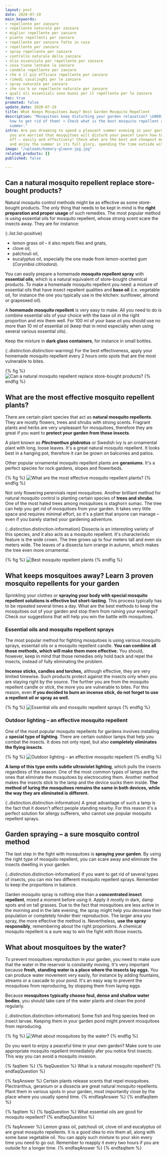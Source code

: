 ```yaml
---
layout: post
date: 2020-07-19
main_keywords:
- repellente per zanzare
- repellente naturale per zanzare
- miglior repellente per zanzare
- piante repellenti per zanzare
- repellente per zanzare fatto in casa
- repellente per zanzare
- spray repellente per zanzare
- controllo naturale delle zanzare
- olio essenziale per repellente per zanzare
- cosa tiene lontane le zanzare
- candela repellente per zanzare
- che è il più efficace repellente per zanzare
- rimedi casalinghi per le zanzare
- spray naturale per zanzare
- che cos'è un repellente naturale per zanzare
- quali oli essenziali sono buoni per il repellente per le zanzare
toc: true
promoted: false
update_date: 2020-07-19
title: What Keeps Mosquitoes Away? Best Garden Mosquito Repellent
description: "Mosquitoes keep disturbing your garden relaxation? \U0001F99F Learn
  how to get rid of them! ➡️ Check what is the best mosquito repellent and enjoy the
  summer."
intro: Are you dreaming to spend a pleasant summer evening in your garden? Perhaps
  you are worried that mosquitoes will disturb your peace? Learn how to fight them
  off – easily and effectively! Check what are the best and cheapest mosquito repellents
  and enjoy the summer in its full glory, spending the time outside without any limitations.
image: "/uploads/komary-glowne-jpg.jpg"
related_products: []
published: false

---
```

## Can a natural mosquito repellent replace store-bought products?

Natural mosquito control methods might be as effective as some store-bought products. The only thing that needs to be kept in mind is the **right preparation and proper usage** of such remedies. The most popular method is using essential oils for mosquito repellent, whose strong scent scare the insects away. They are for instance:

{:.list.list-positive}

* lemon grass oil – it also repels flies and gnats,
* clove oil,
* patchouli oil,
* eucalyptus oil, especially the one made from lemon-scented gum (_Corymbia citriodora_).

You can easily prepare a homemade **mosquito repellent spray** with **essential oils**, which is a natural equivalent of store-bought chemical products. To make a homemade mosquito repellent you need: a mixture of essential oils that have insect repellent qualities and **base oil** (i.e. vegetable oil, for instance the one you typically use in the kitchen: sunflower, almond or grapeseed oil).

A **homemade mosquito repellent** is very easy to make. All you need to do is combine essential oils of your choice with the base oil in the right proportion and mix them well. For 100 ml of your base oil you should use no more than 10 ml of essential oil (keep that in mind especially when using several various essential oils).

Keep the mixture in **dark glass containers**, for instance in small bottles.

{:.distinction.distinction-warning}
For the best effectiveness, apply your homemade mosquito repellent every 2 hours onto spots that are the most vulnerable to bites.

{% fig %}
![Can a natural mosquito repellent replace store-bought products?](/uploads/domowe-sposoby-na-komary.jpg "Can a natural mosquito repellent replace store-bought products?")
{% endfig %}

## What are the most effective mosquito repellent plants?

There are certain plant species that act as **natural mosquito repellents**. They are mostly flowers, trees and shrubs with strong scents. Fragrant plants and herbs are very unpleasant for mosquitoes, therefore they are great if you want to **protect your garden from those insects**.

A plant known as **_Plectranthus glabratus_** or Swedish ivy is an ornamental plant with long, loose leaves. It's a great natural mosquito repellent. It looks best in a hanging pot, therefore it can be grown on balconies and patios.

Other popular ornamental mosquito repellent plants are **geraniums**. It's a perfect species for rock gardens, slopes and flowerbeds.

{% fig %}
![What are the most effective mosquito repellent plants?](/uploads/rosliny-odstraszajace-komary.jpg "What are the most effective mosquito repellent plants?")
{% endfig %}

Not only flowering perennials repel mosquitoes. Another brilliant method for natural mosquito control is planting certain species of **trees and shrubs**. One of the most hated trees among mosquitoes is staghorn sumac. The tree can help you get rid of mosquitoes from your garden. It takes very little space and requires minimal effort, so it's a plant that anyone can manage – even if you barely started your gardening adventure.

{:.distinction.distinction-information}
Dissecta is an interesting variety of this species, and it also acts as a mosquito repellent. It's characteristic feature is the wide crown. The tree grows up to four meters tall and even six meters wide. The leaves of a dissecta turn orange in autumn, which makes the tree even more ornamental.

{% fig %}
![Best mosquito repellent plants](/uploads/dissecta-przeciwko-komarom.jpg "Best mosquito repellent plants")
{% endfig %}

## What keeps mosquitoes away? Learn 3 proven mosquito repellents for your garden

Sprinkling your clothes or **spraying your body with special mosquito repellent solutions is effective but short-lasting**. This process typically has to be repeated several times a day. What are the best methods to keep the mosquitoes out of your garden and stop them from ruining your evenings? Check our suggestions that will help you win the battle with mosquitoes.

### Essential oils and mosquito repellent sprays

The most popular method for fighting mosquitoes is using various mosquito sprays, essentail oils or a mosquito repellent candle. **You can combine all those methods, which will make them more effective.** You should, however, keep in mind that those remedies only hold back and repel the insects, instead of fully eliminating the problem.

**Incense sticks, candles and torches,** although effective, they are very limited timewise. Such products protect against the insects only when you are staying right by the source. The further you are from the mosquito repellent candle or stick, the more you are vulnerable to bites. For this reason, even **if you decided to burn an incense stick, do not forget to use a repellent oil or spray as well.**

{% fig %}
![Essential oils and mosquito repellent sprays](/uploads/kadzidlo-na-komary.jpg "Essential oils and mosquito repellent sprays")
{% endfig %}

### Outdoor lighting – an effective mosquito repellent

One of the most popular mosquito repellents for gardens involves installing a **special type of lighting**. There are certain outdoor lamps that help you combat the insects. It does not only repel, but also **completely eliminates the flying insects**.

{% fig %}
![Outdoor lighting – an effective mosquito repellent](/uploads/skuteczne-sposoby-na-komary.jpg "Outdoor lighting – an effective mosquito repellent")
{% endfig %}

**A lamp of this type emits subtle ultraviolet lighting**, which pulls the insects regardless of the season. One of the most common types of lamps are the ones that eliminate the mosquitoes by electrocuting them. Another method makes the insects stick to the lamp and the device sucks them inside. **The method of luring the mosquitoes remains the same in both devices, while the way they are eliminated is different.**

{:.distinction.distinction-information}
A great advantage of such a lamp is the fact that it doesn't affect people standing nearby. For this reason it's a perfect solution for allergy sufferers, who cannot use popular mosquito repellent sprays.

## Garden spraying – a sure mosquito control method

The last step in the fight with mosquitoes is **spraying your garden**. By using the right type of mosquito repellent, you can scare away and eliminate the insects dwelling in your garden.

{:.distinction.distinction-information}
If you want to get rid of several types of insects, you can mix two different mosquito repellent sprays. Remember to keep the proportions in balance.

Garden mosquito spray is nothing else than a **concentrated insect repellent**, mixed a moment before using it. Apply it mostly in dark, damp spots and on tall grasses. Due to the fact that mosquitoes are less active in the morning and in the late evening, the spray might help you decrease their population or completely hinder their reproduction. The larger area you spray, the more effective the method is. Nevertheless, **use the spray responsibly**, remembering about the right proportions. A chemical mosquito repellent is a sure way to win the fight with those insects.

## What about mosquitoes by the water?

To prevent mosquitoes reproduction in your garden, you need to make sure that the water in the reservoir is constantly moving. It's very important because **fresh, standing water is a place where the insects lay eggs.** You can produce water movement very easily, for instance by adding fountains, streams or a cascade to your pond. It's an easy way to prevent the mosquitoes from reproducing, by stopping them from laying eggs.

Because **mosquitoes typically choose foul, dense and shallow water bodies**, you should take care of the water plants and clean the pond regularly.

{:.distinction.distinction-information}
Some fish and frog species feed on insect larvae. Keeping them in your garden pond might prevent mosquitoes from reproducing.

{% fig %}
![What about mosquitoes by the water?](/uploads/a-co-na-komary-nad-woda.jpg "What about mosquitoes by the water?")
{% endfig %}

Do you want to enjoy a peaceful time in your own garden? Make sure to use appropriate mosquito repellent immediately afer you notice first insects. This way you can avoid a mosquito invasion.

{% faqItem %}
{% faqQuestion %}
What is a natural mosquito repellent?
{% endfaqQuestion %}

{% faqAnswer %}
Certain plants release scents that repel mosquitoes. Plectranthus, geranium or a dissecta are great natural mosquito repellents. Plant them in various spots in your garden, most importantly close by the place where you usually spend time.
{% endfaqAnswer %}
{% endfaqItem %}

{% faqItem %}
{% faqQuestion %}
What essential oils are good for mosquito repellent?
{% endfaqQuestion %}

{% faqAnswer %}
Lemon grass oil, patchouli oil, clove oil and eucalyptus oil are great mosquito repellents. It is a good idea to mix them all, along with some base vegetable oil. You can apply such mixture to your skin every time you need to go out. Remember to reapply it every two hours if you are outside for a longer time.
{% endfaqAnswer %}
{% endfaqItem %}